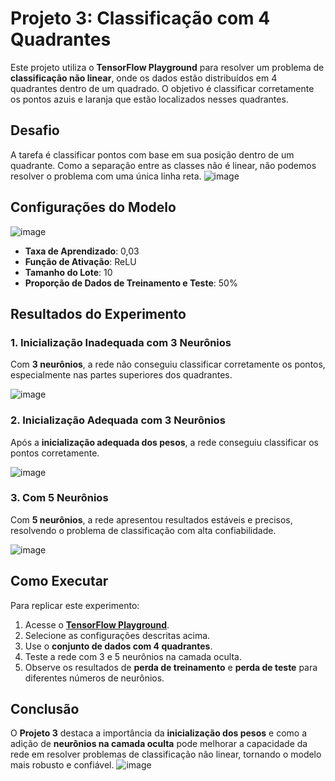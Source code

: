 # Projeto 3: Classificação com 4 Quadrantes

Este projeto utiliza o **TensorFlow Playground** para resolver um problema de **classificação não linear**, onde os dados estão distribuídos em 4 quadrantes dentro de um quadrado. O objetivo é classificar corretamente os pontos azuis e laranja que estão localizados nesses quadrantes.

## Desafio

A tarefa é classificar pontos com base em sua posição dentro de um quadrante. Como a separação entre as classes não é linear, não podemos resolver o problema com uma única linha reta.
![image](https://github.com/user-attachments/assets/9ce2b15c-a3c4-4c9f-bfe2-d2c07a95ecf1)

## Configurações do Modelo
![image](https://github.com/user-attachments/assets/8c8f2e81-9375-4c69-a09c-d2b6ece353c0)

- **Taxa de Aprendizado**: 0,03
- **Função de Ativação**: ReLU
- **Tamanho do Lote**: 10
- **Proporção de Dados de Treinamento e Teste**: 50%

## Resultados do Experimento

### 1. Inicialização Inadequada com 3 Neurônios

Com **3 neurônios**, a rede não conseguiu classificar corretamente os pontos, especialmente nas partes superiores dos quadrantes.

![image](https://github.com/user-attachments/assets/1ba06bf8-c6fc-463d-a463-5bde3f4f831b)


### 2. Inicialização Adequada com 3 Neurônios

Após a **inicialização adequada dos pesos**, a rede conseguiu classificar os pontos corretamente.

![image](https://github.com/user-attachments/assets/c8a2479f-5ec2-419b-b522-9747ed33f8e9)


### 3. Com 5 Neurônios

Com **5 neurônios**, a rede apresentou resultados estáveis e precisos, resolvendo o problema de classificação com alta confiabilidade.

![image](https://github.com/user-attachments/assets/c7144273-0890-4330-af03-478b9869eb80)


## Como Executar

Para replicar este experimento:

1. Acesse o **[TensorFlow Playground](https://playground.tensorflow.org/)**.
2. Selecione as configurações descritas acima.
3. Use o **conjunto de dados com 4 quadrantes**.
4. Teste a rede com 3 e 5 neurônios na camada oculta.
5. Observe os resultados de **perda de treinamento** e **perda de teste** para diferentes números de neurônios.

## Conclusão

O **Projeto 3** destaca a importância da **inicialização dos pesos** e como a adição de **neurônios na camada oculta** pode melhorar a capacidade da rede em resolver problemas de classificação não linear, tornando o modelo mais robusto e confiável.
![image](https://github.com/user-attachments/assets/feca531c-a1d2-4603-92f8-572e3ae3d597)
